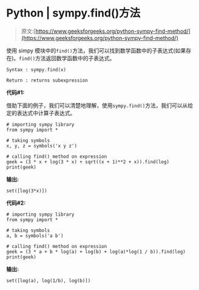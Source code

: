 # Python | sympy.find()方法

> 原文:[https://www.geeksforgeeks.org/python-sympy-find-method/](https://www.geeksforgeeks.org/python-sympy-find-method/)

使用 simpy 模块中的`find()`方法，我们可以找到数学函数中的子表达式(如果存在)。`find()`方法返回数学函数中的子表达式。

```
Syntax : sympy.find(x)

Return : returns subexpression 
```

**代码#1:**

借助下面的例子，我们可以清楚地理解，使用`sympy.find()`方法，我们可以从给定的表达式中计算子表达式。

```
# importing sympy library
from sympy import *

# taking symbols
x, y, z = symbols('x y z')

# calling find() method on expression
geek = (3 * x + log(3 * x) + sqrt((x + 1)**2 + x)).find(log)
print(geek)
```

**输出:**

```
set([log(3*x)])
```

**代码#2:**

```
# importing sympy library
from sympy import *

# taking symbols
a, b = symbols('a b')

# calling find() method on expression
geek = (3 * a + b * log(a) + log(b) + log(a)*log(1 / b)).find(log)
print(geek)
```

**输出:**

```
set([log(a), log(1/b), log(b)])
```